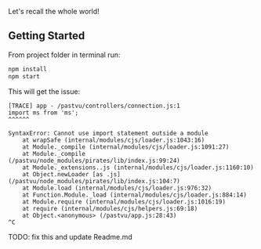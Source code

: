 Let's recall the whole world!

## Getting Started

From project folder in terminal run:

```bash
npm install
npm start
```

This will get the issue:

```
[TRACE] app - /pastvu/controllers/connection.js:1
import ms from 'ms';
^^^^^^

SyntaxError: Cannot use import statement outside a module
    at wrapSafe (internal/modules/cjs/loader.js:1043:16)
    at Module._compile (internal/modules/cjs/loader.js:1091:27)
    at Module._compile (/pastvu/node_modules/pirates/lib/index.js:99:24)
    at Module._extensions..js (internal/modules/cjs/loader.js:1160:10)
    at Object.newLoader [as .js] (/pastvu/node_modules/pirates/lib/index.js:104:7)
    at Module.load (internal/modules/cjs/loader.js:976:32)
    at Function.Module._load (internal/modules/cjs/loader.js:884:14)
    at Module.require (internal/modules/cjs/loader.js:1016:19)
    at require (internal/modules/cjs/helpers.js:69:18)
    at Object.<anonymous> (/pastvu/app.js:28:43)
^C
```

TODO: fix this and update Readme.md
